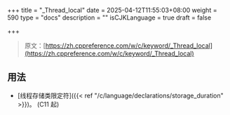 +++
title = "_Thread_local"
date = 2025-04-12T11:55:03+08:00
weight = 590
type = "docs"
description = ""
isCJKLanguage = true
draft = false

+++

> 原文：[https://zh.cppreference.com/w/c/keyword/_Thread_local](https://zh.cppreference.com/w/c/keyword/_Thread_local)

## 用法

- [线程存储类限定符]({{< ref "/c/language/declarations/storage_duration" >}})。 (C11 起)
